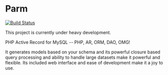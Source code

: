 Parm
====

[![Build Status](https://travis-ci.org/cassell/Parm.png?branch=master)](https://travis-ci.org/cassell/Parm)

This project is currently under heavy development.

PHP Active Record for MySQL -- PHP, AR, ORM, DAO, OMG!

It generates models based on your schema and its powerful closure based query processing and ability to handle large datasets make it powerful and flexible. Its included web interface and ease of development make it a joy to use.

